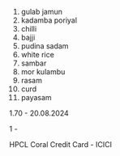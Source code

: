1. gulab jamun 
2. kadamba poriyal 
3. chilli 
4. bajji 
5. pudina sadam 
6. white rice
7. sambar 
8. mor kulambu
9. rasam 
10. curd 
11. payasam 

1.70 - 20.08.2024


1 - 

HPCL Coral Credit Card - ICICI